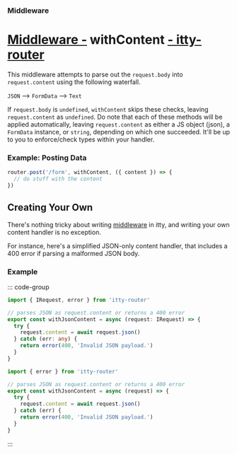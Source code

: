 ### Middleware
# <u>Middleware -</u> withContent <u>- itty-router</u>

This middleware attempts to parse out the `request.body` into `request.content` using the following waterfall.

`JSON` --> `FormData` --> `Text`

If `request.body` is `undefined`, `withContent` skips these checks, leaving `request.content` as `undefined`.  Do note that each of these methods will be applied automatically, leaving `request.content` as either a JS object (json), a `FormData` instance, or `string`, depending on which one succeeded.  It'll be up to you to enforce/check types within your handler.

### Example: Posting Data

```ts
router.post('/form', withContent, ({ content }) => {
  // do stuff with the content
})
```

## Creating Your Own

There's nothing tricky about writing [middleware](/itty-router/middleware/) in itty, and writing your own content handler is no exception.  

For instance, here's a simplified JSON-only content handler, that includes a 400 error if parsing a malformed JSON body.

### Example

::: code-group

```ts [TypeScript]
import { IRequest, error } from 'itty-router'

// parses JSON as request.content or returns a 400 error
export const withJsonContent = async (request: IRequest) => {
  try {
    request.content = await request.json()
  } catch (err: any) {
    return error(400, 'Invalid JSON payload.')
  }
}
```

```js [JavaScript]
import { error } from 'itty-router'

// parses JSON as request.content or returns a 400 error
export const withJsonContent = async (request) => {
  try {
    request.content = await request.json()
  } catch (err) {
    return error(400, 'Invalid JSON payload.')
  }
}
```

:::
